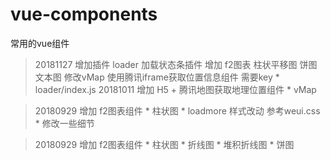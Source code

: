 # vue-components
常用的vue组件
> 20181127 
    增加插件 loader 加载状态条插件
    增加 f2图表 柱状平移图 饼图文本图
    修改vMap 使用腾讯iframe获取位置信息组件 需要key
    * loader/index.js
> 20181011 增加 H5 + 腾讯地图获取地理位置组件
    * vMap
    
> 20180929 增加 f2图表组件 
    * 柱状图
    * loadmore 样式改动 参考weui.css
    * 修改一些细节
    
> 20180929 增加 f2图表组件 
    * 柱状图
    * 折线图
    * 堆积折线图
    * 饼图
    
